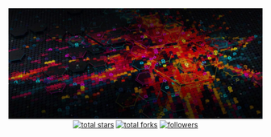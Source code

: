 <img src="https://github.com/AliaksandrHvozdzeu/AliaksandrHvozdzeu/blob/main/assets/bk.jpg">

<div align="center">
  <a href="https://github.com/AliaksandrHvozdzeu?tab=repositories&sort=stargazers">
    <img alt="total stars" title="Total stars on GitHub" src="https://custom-icon-badges.herokuapp.com/badge/dynamic/json?logo=star&color=7c007c&labelColor=640464&label=Stars&style=for-the-badge&query=%24.stars&url=https://api.github-star-counter.workers.dev/user/AliaksandrHvozdzeu"/></a>
  <a href="https://github.com/AliaksandrHvozdzeu?tab=repositories&sort=stargazers">
    <img alt="total forks" title="Total forks on GitHub" src="https://custom-icon-badges.herokuapp.com/badge/dynamic/json?logo=fork&color=55960c&labelColor=488207&label=Forks&style=for-the-badge&query=%24.forks&url=https://api.github-star-counter.workers.dev/user/AliaksandrHvozdzeu"/></a>
  <a href="https://github.com/AliaksandrHvozdzeu">
    <img alt="followers" title="Follow me on Github" src="https://custom-icon-badges.herokuapp.com/github/followers/AliaksandrHvozdzeu?color=236ad3&labelColor=1155ba&style=for-the-badge&logo=person-add&label=Follow&logoColor=white"/></a>
</div>
